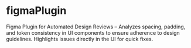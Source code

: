 # figmaPlugin
Figma Plugin for Automated Design Reviews – Analyzes spacing, padding, and token consistency in UI components to ensure adherence to design guidelines. Highlights issues directly in the UI for quick fixes.
